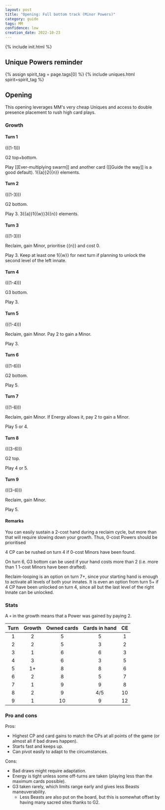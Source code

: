 ```yaml
---  
layout: post  
title: "Opening: Full bottom track (Minor Powers)"  
category: guide  
tags: MM
confidence: low
creation_date: 2022-10-23
---
```

{% include init.html %}

## Unique Powers reminder

{% assign spirit_tag = page.tags[0] %}
{% include uniques.html spirit=spirit_tag %}

## Opening


This opening leverages MM's very cheap Uniques and access to double presence placement to rush high card plays.

### Growth

#### Turn 1

(((1-1)))

G2 top+bottom. 

Play [[Ever-multiplying swarm]] and another card ([[Guide the way]] is a good default). 1{{a}}2{{n}} elements.

#### Turn 2

(((1-3)))

G2 bottom.

Play 3. 3{{a}}1{{w}}3{{n}} elements.

#### Turn 3

(((1-3)))

Reclaim, gain Minor, prioritise {{n}} and cost 0.

Play 3. Keep at least one 1{{w}} for next turn if planning to unlock the second level of the left innate.

#### Turn 4

(((1-4)))

G3 bottom.

Play 3. 

#### Turn 5

(((1-4)))

Reclaim, gain Minor. Pay 2 to gain a Minor.

Play 3.

#### Turn 6

(((1-6)))

G2 bottom.

Play 5.

#### Turn 7

(((1-6)))

Reclaim, gain Minor. If Energy allows it, pay 2 to gain a Minor.

Play 5 or 4.

#### Turn 8

(((3-6)))

G2 top.

Play 4 or 5.

#### Turn 9

(((3-6)))

Reclaim, gain Minor.

Play 5.


#### Remarks

You can easily sustain a 2-cost hand during a reclaim cycle, but more than that will require slowing down your growth. Thus, 0-cost Powers should be prioritised

4 CP can be rushed on turn 4 if 0-cost Minors have been found.

On turn 6, G3 bottom can be used if your hand costs more than 2 (i.e. more than 1 1-cost Minors have been drafted).

Reclaim-looping is an option on turn 7+, since your starting hand is enough to activate all levels of both your innates. It is even an option from turn 5+ if 4 CP have been unlocked on turn 4, since all but the last level of the right Innate can be unlocked.


### Stats

A `+` in the growth means that a Power was gained by paying 2.

Turn | Growth | Owned cards | Cards in hand | CE 
:--: | :--: | :--: | :--: |  :--:
1 | 2 |   5   |  5  |  1 
2 | 2 |   5   |  3  |  2
3 | 1 |   6   |  6  |  3
4 | 3 |   6   |  3  |  5
5 | 1+|   8   |  8  |  6
6 | 2 |   8   |  5  |  7
7 | 1 |   9   |  9  |  8
8 | 2 |   9   | 4/5 | 10
9 | 1 |  10   |  9  | 12



### Pro and cons

Pros:
 - Highest CP and card gains to match the CPs at all points of the game (or almost all if bad draws happen).
 - Starts fast and keeps up.
 - Can pivot easily to adapt to the circumstances.

Cons:
- Bad draws might require adaptation.
- Energy is tight unless some off-turns are taken (playing less than the maximum cards possible).
- G3 taken rarely, which limits range early and gives less Beasts maneuverability.
    - Less Beasts are also put on the board, but this is somewhat offset by having many sacred sites thanks to G2.
